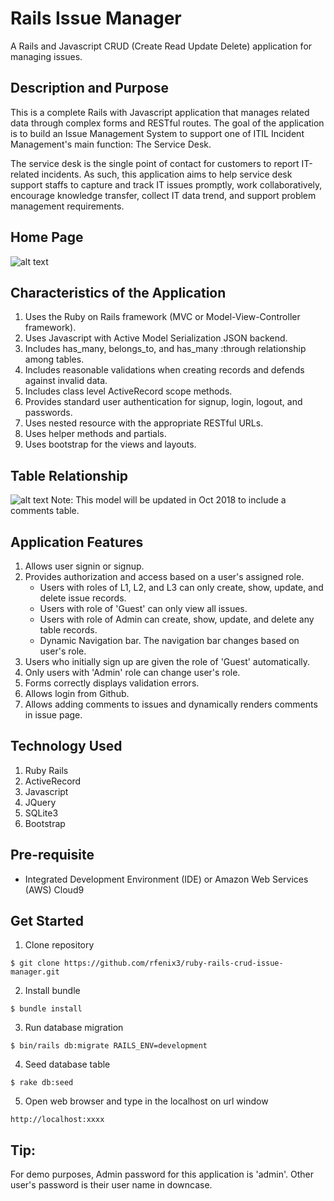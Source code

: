 # Rails Issue Manager
A Rails and Javascript CRUD (Create Read Update Delete) application for managing issues.

## Description and Purpose
This is a complete Rails with Javascript application that manages related data through complex forms and RESTful routes. The goal of the application is to build an Issue Management System to support one of ITIL Incident Management's main function: The Service Desk. 

The service desk is the single point of contact for customers to report IT-related incidents. As such, this application aims to help service desk support staffs to capture and track IT issues promptly, work collaboratively, encourage knowledge transfer, collect IT  data trend, and support problem management requirements.

## Home Page
![alt text](https://github.com/rfenix3/ruby-rails-crud-issue-manager/blob/master/app/assets/images/HomePage.png "Home Page screen shot")

## Characteristics of the Application
1. Uses the Ruby on Rails framework (MVC or Model-View-Controller framework).
2. Uses Javascript with Active Model Serialization JSON backend.
3. Includes has_many, belongs_to, and has_many :through relationship among tables.
4. Includes reasonable validations when creating records and defends against invalid data.
5. Includes class level ActiveRecord scope methods.
6. Provides standard user authentication for signup, login, logout, and passwords. 
7. Uses nested resource with the appropriate RESTful URLs. 
8. Uses helper methods and partials. 
9. Uses bootstrap for the views and layouts.

## Table Relationship
![alt text](https://github.com/rfenix3/ruby-rails-crud-issue-manager/blob/master/app/assets/images/RubyRailsProjectTableRelationship.png "Model and Table Relationship")
Note: This model will be updated in Oct 2018 to include a comments table.

## Application Features
1. Allows user signin or signup.
2. Provides authorization and access based on a user's assigned role.
   - Users with roles of L1, L2, and L3 can only create, show, update, and delete issue records.
   - Users with role of 'Guest' can only view all issues.
   - Users with role of Admin can create, show, update, and delete any table records.
   - Dynamic Navigation bar. The navigation bar changes based on user's role.  
3. Users who initially sign up are given the role of 'Guest' automatically. 
4. Only users with 'Admin' role can change user's role.
5. Forms correctly displays validation errors. 
6. Allows login from Github.
7. Allows adding comments to issues and dynamically renders comments in issue page.

## Technology Used
1. Ruby Rails
2. ActiveRecord
3. Javascript
4. JQuery
5. SQLite3
6. Bootstrap

## Pre-requisite
* Integrated Development Environment (IDE) or Amazon Web Services (AWS) Cloud9

## Get Started
1. Clone repository
```
$ git clone https://github.com/rfenix3/ruby-rails-crud-issue-manager.git
```
2. Install bundle
```
$ bundle install
```
3. Run database migration
```
$ bin/rails db:migrate RAILS_ENV=development
```
4. Seed database table
```
$ rake db:seed
```
5. Open web browser and type in the localhost on url window
```
http://localhost:xxxx
```

## Tip:
For demo purposes, Admin password for this application is 'admin'.
Other user's password is their user name in downcase.
